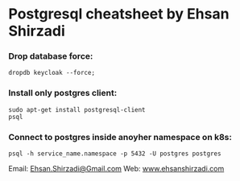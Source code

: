 # Postgresql cheatsheet by Ehsan Shirzadi

### Drop database force:
```
dropdb keycloak --force;
```

### Install only postgres client:
```
sudo apt-get install postgresql-client
psql
```
### Connect to postgres inside anoyher namespace on k8s:
```
psql -h service_name.namespace -p 5432 -U postgres postgres
```
Email: Ehsan.Shirzadi@Gmail.com
Web: www.ehsanshirzadi.com
